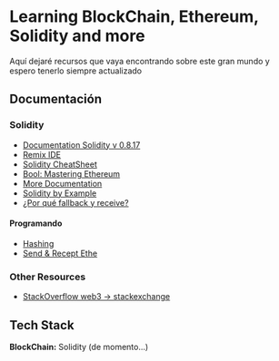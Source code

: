 
# Learning BlockChain, Ethereum, Solidity and more

Aquí dejaré recursos que vaya encontrando sobre este gran mundo y espero tenerlo siempre actualizado

## Documentación

### Solidity
- [Documentation Solidity v 0.8.17](https://docs.soliditylang.org/en/v0.8.17/)
- [Remix IDE](https://remix.ethereum.org/)
- [Solidity CheatSheet](https://github.com/manojpramesh/solidity-cheatsheet)
- [Bool: Mastering Ethereum](https://github.com/ethereumbook/ethereumbook)
- [More Documentation](https://github.com/bkrem/awesome-solidity)
- [Solidity by Example](https://solidity-by-example.org/)
- [¿Por qué fallback y receive?](https://blog.soliditylang.org/2020/03/26/fallback-receive-split/)

####    Programando
- [Hashing](https://docs.soliditylang.org/en/v0.8.13/units-and-global-variables.html?highlight=ripemd#mathematical-and-cryptographic-functions)
- [Send & Recept Ethe](https://docs.soliditylang.org/en/v0.8.13/security-considerations.html?#sending-and-receiving-ether)
### Other Resources
-  [StackOverflow web3 -> stackexchange](https://stackexchange.com/)

## Tech Stack

**BlockChain:** Solidity (de momento...)
